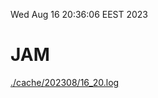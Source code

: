 Wed Aug 16 20:36:06 EEST 2023
# JAM
<a href='./cache/202308/16_20.log'>./cache/202308/16_20.log</a>
